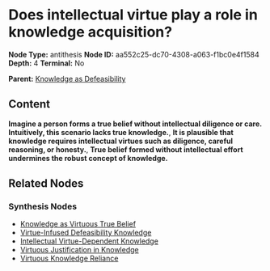 # Does intellectual virtue play a role in knowledge acquisition?

**Node Type:** antithesis
**Node ID:** aa552c25-dc70-4308-a063-f1bc0e4f1584
**Depth:** 4
**Terminal:** No

**Parent:** [Knowledge as Defeasibility](knowledge-as-defeasibility-synthesis-a53c69e5-7219-42dd-bdfd-b416892cacec.md)

## Content

**Imagine a person forms a true belief without intellectual diligence or care. Intuitively, this scenario lacks true knowledge.**, **It is plausible that knowledge requires intellectual virtues such as diligence, careful reasoning, or honesty.**, **True belief formed without intellectual effort undermines the robust concept of knowledge.**

## Related Nodes

### Synthesis Nodes

- [Knowledge as Virtuous True Belief](knowledge-as-virtuous-true-belief-synthesis-ee4e7385-4ca6-4ecc-9a3a-966f55fc6d28.md)
- [Virtue-Infused Defeasibility Knowledge](virtue-infused-defeasibility-knowledge-synthesis-f93b8672-23f5-4cd8-87cd-cb8ff5f65baf.md)
- [Intellectual Virtue-Dependent Knowledge](intellectual-virtue-dependent-knowledge-synthesis-898c111b-6411-4fe4-a255-9bd8f48f344b.md)
- [Virtuous Justification in Knowledge](virtuous-justification-in-knowledge-synthesis-111bb75f-14d5-4ff5-8e9e-955612e9dd12.md)
- [Virtuous Knowledge Reliance](virtuous-knowledge-reliance-synthesis-f20e5fe8-51c1-4ff7-b9fe-1c492fbf1374.md)
